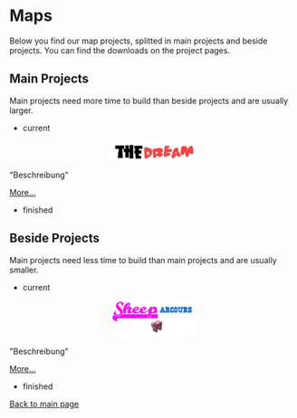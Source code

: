# Maps
Below you find our map projects, splitted in main projects and beside projects. You can find the downloads on the project pages.

## Main Projects
Main projects need more time to build than beside projects and are usually larger.
* current

<p align="center"><img src="images/The-Dream.png" width="150"></p>

"Beschreibung"

[More...](https://themaun.github.io/en/Projects/Maps/The_Dream)

* finished
## Beside Projects
Main projects need less time to build than main projects and are usually smaller.
* current

<p align="center"><img src="images/Sheeparcours.png" width="150"></p>

"Beschreibung"

[More...](https://themaun.github.io/en/Projects/Maps/Sheeparcours)

* finished

[Back to main page](https://themaun.github.io/en)
